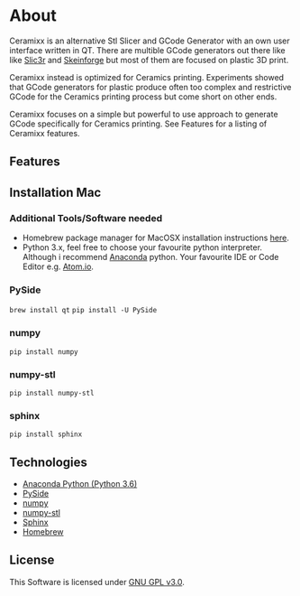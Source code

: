 # About
Ceramixx is an alternative Stl Slicer and GCode Generator with an own user
interface written in QT.
There are multible GCode generators out there like like
[Slic3r](http://slic3r.org/) and [Skeinforge](http://reprap.org/wiki/Skeinforge)
but most of them are focused on plastic 3D print.

Ceramixx instead is optimized for Ceramics printing. Experiments showed that
GCode generators for plastic produce often too complex and restrictive
GCode for the Ceramics printing process but come short on other ends.

Ceramixx focuses on a simple but powerful to use approach to generate GCode
specifically for Ceramics printing.
See Features for a listing of Ceramixx features.

## Features

## Installation Mac
### Additional Tools/Software needed
* Homebrew package manager for MacOSX installation instructions
[here](http://brew.sh/index_de.html).
* Python 3.x, feel free to choose your favourite python interpreter. Although
i recommend [Anaconda](https://www.continuum.io/downloads) python.
Your favourite IDE or Code Editor e.g. [Atom.io](https://atom.io/).

### PySide
`brew install qt`
`pip install -U PySide`

### numpy
`pip install numpy`

### numpy-stl
`pip install numpy-stl`

### sphinx
`pip install sphinx`


## Technologies
* [Anaconda Python (Python 3.6)](https://www.continuum.io/downloads)
* [PySide](https://wiki.qt.io/PySide)
* [numpy](http://www.numpy.org/)
* [numpy-stl](https://pypi.python.org/pypi/numpy-stl)
* [Sphinx](http://www.sphinx-doc.org/en/stable/)
* [Homebrew](http://brew.sh/index_de.html)

## License
This Software is licensed under
[GNU GPL v3.0](http://www.gnu.org/licenses/gpl-3.0.txt).
